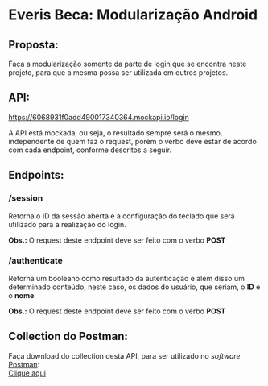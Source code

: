 # Everis Beca: Modularização Android

## Proposta:

Faça a modularização somente da parte de login que se encontra neste projeto, para que a mesma possa ser utilizada em outros projetos.

## API:

https://6068931f0add490017340364.mockapi.io/login

A API está mockada, ou seja, o resultado sempre será o mesmo, independente de quem faz o request, porém o verbo deve estar de acordo com cada endpoint, conforme descritos a seguir.

## Endpoints:

### /session

Retorna o ID da sessão aberta e a configuração do teclado que será utilizado para a realização do login.

**Obs.:** O request deste endpoint deve ser feito com o verbo **POST**

### /authenticate

Retorna um booleano como resultado da autenticação e além disso um determinado conteúdo, neste caso, os dados do usuário, que seriam, o **ID** e o **nome**

**Obs.:** O request deste endpoint deve ser feito com o verbo **POST**

## Collection do Postman:

Faça download do collection desta API, para ser utilizado no *software* [Postman](https://www.postman.com/):
<br>
[Clique aqui](https://github.com/Niemietz/everis-beca-modularizacao/blob/21774a1784409bae766ffd9cae9fc57e59f0521c/everis_beca-modularizacao.postman_collection.json)
